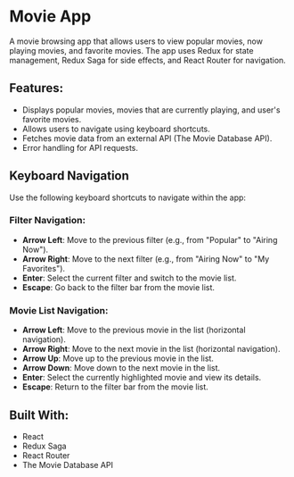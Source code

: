 # Movie App

A movie browsing app that allows users to view popular movies, now playing movies, and favorite movies. The app uses Redux for state management, Redux Saga for side effects, and React Router for navigation.

## Features:
- Displays popular movies, movies that are currently playing, and user's favorite movies.
- Allows users to navigate using keyboard shortcuts.
- Fetches movie data from an external API (The Movie Database API).
- Error handling for API requests.

## Keyboard Navigation

Use the following keyboard shortcuts to navigate within the app:

### Filter Navigation:
- **Arrow Left**: Move to the previous filter (e.g., from "Popular" to "Airing Now").
- **Arrow Right**: Move to the next filter (e.g., from "Airing Now" to "My Favorites").
- **Enter**: Select the current filter and switch to the movie list.
- **Escape**: Go back to the filter bar from the movie list.

### Movie List Navigation:
- **Arrow Left**: Move to the previous movie in the list (horizontal navigation).
- **Arrow Right**: Move to the next movie in the list (horizontal navigation).
- **Arrow Up**: Move up to the previous movie in the list.
- **Arrow Down**: Move down to the next movie in the list.
- **Enter**: Select the currently highlighted movie and view its details.
- **Escape**: Return to the filter bar from the movie list.

## Built With:
- React
- Redux Saga
- React Router
- The Movie Database API 

